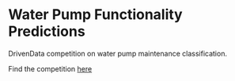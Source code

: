 # Water Pump Functionality Predictions
DrivenData competition on water pump maintenance classification.

Find the competition [here](https://www.drivendata.org/competitions/7/pump-it-up-data-mining-the-water-table/page/23/)
